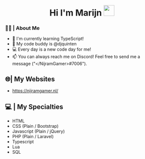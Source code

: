 ### <h1 align="center">Hi I'm Marijn <img src="https://media.giphy.com/media/hvRJCLFzcasrR4ia7z/giphy.gif" width="35"></h1>

### 🙋‍♂️ | About Me

- 🌱 I'm currently learning TypeScript!
- 💬 My code buddy is @djquinten
- 💻 Every day is a new code day for me!
- 📫 You can always reach me on Discord! Feel free to send me a message ("&lt;/NijramGamer&gt;#7006").

## 🌐| My Websites

- https://nijramgamer.nl/

## 💻 | My Specialties

- HTML
- CSS (Plain / Bootstrap)
- Javascript (Plain / jQuery)
- PHP (Plain / Laravel)
- Typescript
- Lua 
- SQL